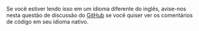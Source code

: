 Se você estiver lendo isso em um idioma diferente do inglês, avise-nos nesta questão de discussão do [GitHub](https://github.com/aspnet/AspNetCore.Docs/issues/16455) se você quiser ver os comentários de código em seu idioma nativo.